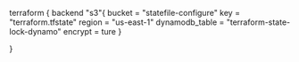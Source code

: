 terraform {
    backend "s3"{
        bucket = "statefile-configure"
        key = "terraform.tfstate"
        region = "us-east-1"
        dynamodb_table = "terraform-state-lock-dynamo"
        encrypt = ture
    }

}